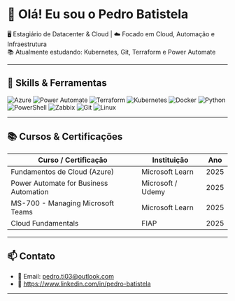 # 👋 Olá! Eu sou o Pedro Batistela

🖥 Estagiário de Datacenter & Cloud | ☁️ Focado em Cloud, Automação e Infraestrutura  
📚 Atualmente estudando: Kubernetes, Git, Terraform e Power Automate  

---

## 🔧 Skills & Ferramentas

![Azure](https://img.shields.io/badge/Microsoft_Azure-0078D4?style=for-the-badge&logo=microsoft-azure&logoColor=white)
![Power Automate](https://img.shields.io/badge/Power_Automate-0078D4?style=for-the-badge&logo=microsoft-power-automate&logoColor=white)
![Terraform](https://img.shields.io/badge/Terraform-5C4EE5?style=for-the-badge&logo=terraform&logoColor=white)
![Kubernetes](https://img.shields.io/badge/Kubernetes-326CE5?style=for-the-badge&logo=kubernetes&logoColor=white)
![Docker](https://img.shields.io/badge/Docker-2496ED?style=for-the-badge&logo=docker&logoColor=white)
![Python](https://img.shields.io/badge/Python-3776AB?style=for-the-badge&logo=python&logoColor=white)
![PowerShell](https://img.shields.io/badge/PowerShell-012456?style=for-the-badge&logo=powershell&logoColor=white)
![Zabbix](https://img.shields.io/badge/Zabbix-EC1C24?style=for-the-badge&logo=zabbix&logoColor=white)
![Git](https://img.shields.io/badge/Git-F05032?style=for-the-badge&logo=git&logoColor=white)
![Linux](https://img.shields.io/badge/Linux-FCC624?style=for-the-badge&logo=linux&logoColor=black)

---

## 📚 Cursos & Certificações

| Curso / Certificação                         | Instituição            | Ano     |
|----------------------------------------------|------------------------|---------|
| Fundamentos de Cloud (Azure)                 | Microsoft Learn        | 2025    |
| Power Automate for Business Automation       | Microsoft / Udemy      | 2025    |
| MS-700 - Managing Microsoft Teams            | Microsoft Learn        | 2025    |
| Cloud Fundamentals                           | FIAP                   | 2025    |

---

## 📫 Contato

- 📧 Email: pedro.ti03@outlook.com  
- 💼 https://www.linkedin.com/in/pedro-batistela   

---
